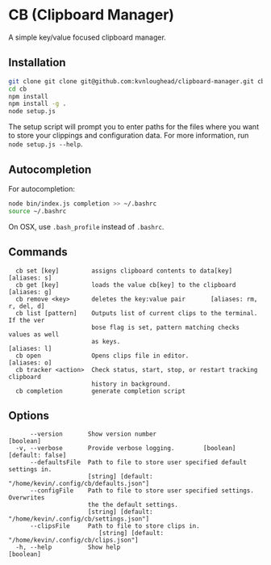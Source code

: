# CB (Clipboard Manager)

A simple key/value focused clipboard manager.

## Installation

```bash
git clone git clone git@github.com:kvnloughead/clipboard-manager.git cb
cd cb
npm install
npm install -g .
node setup.js
```

The setup script will prompt you to enter paths for the files where you want to store your clippings and configuration data. For more information, run `node setup.js --help`.

## Autocompletion

For autocompletion:

```bash
node bin/index.js completion >> ~/.bashrc
source ~/.bashrc
```

On OSX, use `.bash_profile` instead of `.bashrc`.

## Commands

```
  cb set [key]         assigns clipboard contents to data[key]      [aliases: s]
  cb get [key]         loads the value cb[key] to the clipboard     [aliases: g]
  cb remove <key>      deletes the key:value pair       [aliases: rm, r, del, d]
  cb list [pattern]    Outputs list of current clips to the terminal. If the ver
                       bose flag is set, pattern matching checks values as well
                       as keys.                                     [aliases: l]
  cb open              Opens clips file in editor.                  [aliases: o]
  cb tracker <action>  Check status, start, stop, or restart tracking clipboard
                       history in background.
  cb completion        generate completion script
```

## Options

```
      --version       Show version number                              [boolean]
  -v, --verbose       Provide verbose logging.        [boolean] [default: false]
      --defaultsFile  Path to file to store user specified default settings in.
                      [string] [default: "/home/kevin/.config/cb/defaults.json"]
      --configFile    Path to file to store user specified settings. Overwrites
                      the the default settings.
                      [string] [default: "/home/kevin/.config/cb/settings.json"]
      --clipsFile     Path to file to store clips in.
                         [string] [default: "/home/kevin/.config/cb/clips.json"]
  -h, --help          Show help                                        [boolean]
```
